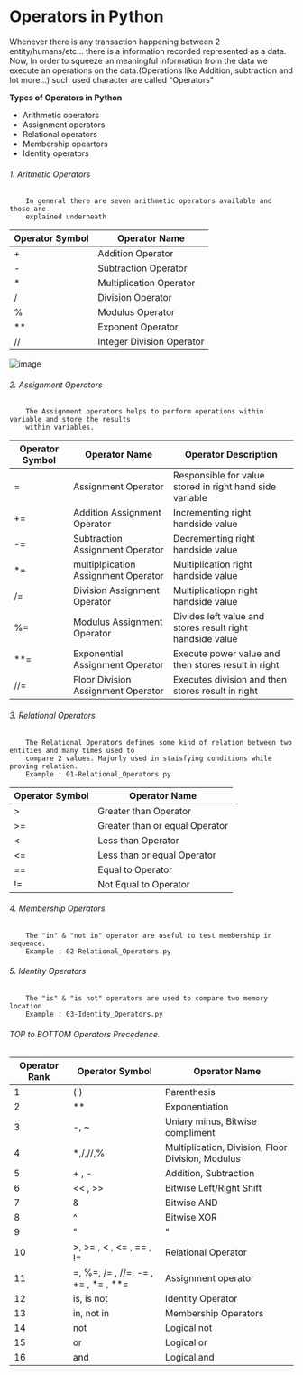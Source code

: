 # Operators in Python
Whenever there is any transaction happening between 2 entity/humans/etc... there is a information 
recorded represented as a data. Now, In order to squeeze an meaningful information from the data 
we execute an operations on the data.(Operations like Addition, subtraction and lot more...)
such used character are called "Operators"


**Types of Operators in Python**
- Arithmetic operators
- Assignment operators
- Relational operators
- Membership opeartors
- Identity operators

###### 1. Aritmetic Operators
```
	In general there are seven arithmetic operators available and those are 
	explained underneath
```
| Operator Symbol | Operator Name |
| --- | --- |
| + | Addition Operator |
| - | Subtraction Operator |
| * | Multiplication Operator |
| / | Division Operator |
| % | Modulus Operator |
| ** | Exponent Operator |
| // | Integer Division Operator |

![image](https://s3.ap-south-1.amazonaws.com/vbpythoncodes/arithmetic-flowchart.png)

###### 2. Assignment Operators
```
	The Assignment operators helps to perform operations within variable and store the results 
	within variables.
```
| Operator Symbol | Operator Name | Operator Description|
| --- | --- | --- |
| = | Assignment Operator | Responsible for value stored in right hand side variable |
| += | Addition Assignment Operator | Incrementing right handside value |
| -= | Subtraction Assignment Operator | Decrementing right handside value |
| *= | multiplpication Assignment Operator | Multiplication right handside value |
| /= | Division Assignment Operator | Multiplicatiopn right handside value |
| %= | Modulus Assignment Operator | Divides left value and stores result right handside value |
| **= | Exponential Assignment Operator | Execute power value and then stores result in right |
| //= | Floor Division Assignment Operator | Executes division and then stores result in right |

###### 3. Relational Operators
```
	The Relational Operators defines some kind of relation between two entities and many times used to
	compare 2 values. Majorly used in staisfying conditions while proving relation.
	Example : 01-Relational_Operators.py
```
| Operator Symbol | Operator Name |
| --- | --- |
| > | Greater than Operator |
| >= | Greater than or equal Operator |
| < | Less than Operator |
| <= | Less than or equal Operator |
| == | Equal to Operator |
| != | Not Equal to Operator |

###### 4. Membership Operators
```
	The "in" & "not in" operator are useful to test membership in sequence.
	Example : 02-Relational_Operators.py
```

###### 5. Identity Operators
```
	The "is" & "is not" operators are used to compare two memory location
	Example : 03-Identity_Operators.py
```

###### TOP to BOTTOM Operators Precedence.

| Operator Rank| Operator Symbol | Operator Name |
| --- | --- | --- |
| 1 | ( ) | Parenthesis |
| 2 | ** | Exponentiation |
| 3 | -, ~ | Uniary minus, Bitwise compliment | 
| 4 | *,/,//,% | Multiplication, Division, Floor Division, Modulus |
| 5 | + , - | Addition, Subtraction |
| 6 | << , >> | Bitwise Left/Right Shift |
| 7 | & | Bitwise AND | 
| 8 | ^ | Bitwise XOR |
| 9 | "|" | Bitwise OR |
| 10 | >, >= , < , <= , == , != | Relational Operator
| 11 | =, %=, /= , //=, -= , += , *= , **= | Assignment operator|
| 12 | is, is not | Identity Operator |
| 13 | in, not in | Membership Operators | 
| 14 | not | Logical not |
| 15 | or | Logical or |
| 16 | and | Logical and |

